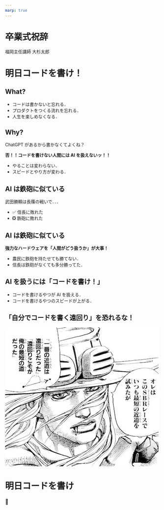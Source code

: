 ```yaml
---
marp: true
---
```


<!--
theme: gaia
class:
 - invert
headingDivider: 2
paginate: true
-->

<!--
_class:
 - lead
 - invert
-->

# 卒業式祝辞

福岡主任講師 大杉太郎

# 明日コードを書け！

<!--
_class:
 - lead
 - invert
-->

## What?

- コードは書かないと忘れる．
- プロダクトをつくる流れを忘れる．
- 人生を楽しめなくなる．

## Why?

ChatGPT があるから書かなくてよくね？

**否！！コードを書けない人間には AI を扱えないッ！！**

- やることは変わらない．
- スピードとやり方が変わる．

## AI は鉄砲に似ている

武田勝頼は長篠の戦いで．．．

- ✅ 信長に敗れた
- ❎ 鉄砲に敗れた

## AI は鉄砲に似ている

**強力なハードウェアを「人間がどう扱うか」が大事！**

- 農民に鉄砲を持たせても勝てない．
- 信長は鉄砲がなくても多分勝ってた．

## AI を扱うには「コードを書け！」

- コードを書けるやつが AI を扱える．
- コードを書けるやつのスピードが上がる．

## 「自分でコードを書く遠回り」を恐れるな！

<!--
_class:
 - lead
 - invert
-->

![一番の近道は遠回りだった](./img/lesson5_1.webp)

# 明日コードを書け

<!--
_class:
 - lead
 - invert
-->

### 🥃
